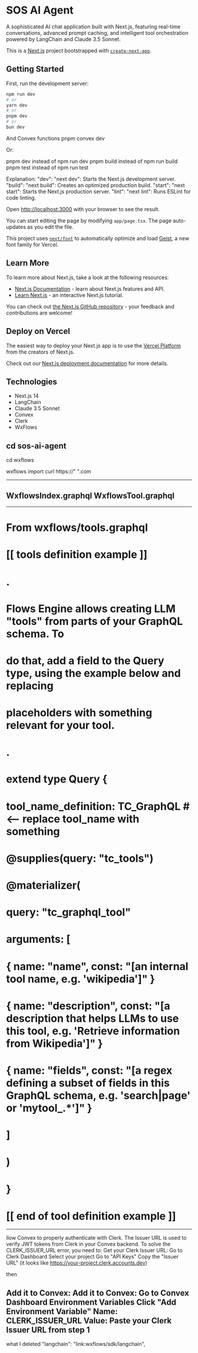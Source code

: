 # SOS AI Agent

A sophisticated AI chat application built with Next.js, featuring real-time conversations, advanced prompt caching, and intelligent tool orchestration powered by LangChain and Claude 3.5 Sonnet.

This is a [Next.js](https://nextjs.org) project bootstrapped with [`create-next-app`](https://nextjs.org/docs/app/api-reference/cli/create-next-app).

## Getting Started

First, run the development server:

```bash
npm run dev
# or
yarn dev
# or
pnpm dev
# or
bun dev
```
And Convex functions 
pnpm convex dev

Or:

pnpm dev instead of npm run dev
pnpm build instead of npm run build
pnpm test instead of npm run test

Explanation:
"dev": "next dev": Starts the Next.js development server.
"build": "next build": Creates an optimized production build.
"start": "next start": Starts the Next.js production server.
"lint": "next lint": Runs ESLint for code linting.

Open [http://localhost:3000](http://localhost:3000) with your browser to see the result.

You can start editing the page by modifying `app/page.tsx`. The page auto-updates as you edit the file.

This project uses [`next/font`](https://nextjs.org/docs/app/building-your-application/optimizing/fonts) to automatically optimize and load [Geist](https://vercel.com/font), a new font family for Vercel.

## Learn More

To learn more about Next.js, take a look at the following resources:

- [Next.js Documentation](https://nextjs.org/docs) - learn about Next.js features and API.
- [Learn Next.js](https://nextjs.org/learn) - an interactive Next.js tutorial.

You can check out [the Next.js GitHub repository](https://github.com/vercel/next.js) - your feedback and contributions are welcome!

## Deploy on Vercel

The easiest way to deploy your Next.js app is to use the [Vercel Platform](https://vercel.com/new?utm_medium=default-template&filter=next.js&utm_source=create-next-app&utm_campaign=create-next-app-readme) from the creators of Next.js.

Check out our [Next.js deployment documentation](https://nextjs.org/docs/app/building-your-application/deploying) for more details.


## Technologies

- Next.js 14
- LangChain
- Claude 3.5 Sonnet
- Convex
- Clerk
- WxFlows

cd sos-ai-agent
-------------------------------------------------------------
cd wxflows

wxflows import curl https://" ".com

------------------------------------------------------------------------------------------------------------------------------------
WxflowsIndex.graphql
WxflowsTool.graphql
------------------------------------------------------------------------------------------------------------------------------------


------------------------------------------------------------------------------------------------------------------------------------
# From wxflows/tools.graphql
# [[ tools definition example ]]
# .
# Flows Engine allows creating LLM "tools" from parts of your GraphQL schema. To
# do that, add a field to the Query type, using the example below and replacing
# placeholders with something relevant for your tool.
# .
# extend type Query {
#   tool_name_definition: TC_GraphQL # <-- replace tool_name with something
#     @supplies(query: "tc_tools")
#     @materializer(
#       query: "tc_graphql_tool"
#       arguments: [
#         { name: "name", const: "[an internal tool name, e.g. 'wikipedia']" }
#         { name: "description", const: "[a description that helps LLMs to use this tool, e.g. 'Retrieve information from Wikipedia']" }
#         { name: "fields", const: "[a regex defining a subset of fields in this GraphQL schema, e.g. 'search|page' or 'mytool_.*']" }
#       ]
#     )
# }
# [[ end of tool definition example ]]

------------------------------------------------------------------------------------------------------------------------------------
llow Convex to properly authenticate with Clerk. The Issuer URL is used to verify JWT tokens from Clerk in your Convex backend.
To solve the CLERK_ISSUER_URL error, you need to:
Get your Clerk Issuer URL:
Go to Clerk Dashboard
Select your project
Go to "API Keys"
Copy the "Issuer URL" (it looks like https://your-project.clerk.accounts.dev)

then


Add it to Convex:
Add it to Convex:
Go to Convex Dashboard Environment Variables
Click "Add Environment Variable"
Name: CLERK_ISSUER_URL
Value: Paste your Clerk Issuer URL from step 1
------------------------------------------------------------------------------------------------------------------------------------
what I deleted "langchain": "link:wxflows/sdk/langchain",
